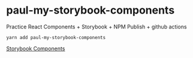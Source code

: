 # paul-my-storybook-components

Practice React Components + Storybook + NPM Publish + github actions

```
yarn add paul-my-storybook-components
```

[Storybook Components](https://developaul.github.io/sb-components)